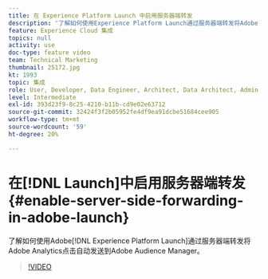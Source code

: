 ```yaml
---
title: 在 Experience Platform Launch 中启用服务器端转发
description: '了解如何使用Experience Platform Launch通过服务器端转发将Adobe Analytics点击自动发送到Adobe Audience Manager。 '
feature: Experience Cloud 集成
topics: null
activity: use
doc-type: feature video
team: Technical Marketing
thumbnail: 25172.jpg
kt: 1993
topic: 集成
role: User, Developer, Data Engineer, Architect, Data Architect, Admin, Leader
level: Intermediate
exl-id: 393d23f9-8c25-4210-b11b-cd9e02e63712
source-git-commit: 32424f3f2b05952fe4df9ea91dcbe51684cee905
workflow-type: tm+mt
source-wordcount: '59'
ht-degree: 20%

---
```


# 在[!DNL Launch]中启用服务器端转发 {#enable-server-side-forwarding-in-adobe-launch}

了解如何使用Adobe[!DNL Experience Platform Launch]通过服务器端转发将Adobe Analytics点击自动发送到Adobe Audience Manager。

>[!VIDEO](https://video.tv.adobe.com/v/25172?quality=12)
